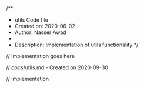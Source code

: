 /**
 * utils Code file
 * Created on: 2020-06-02
 * Author: Nasser Awad
 *
 * Description: Implementation of utils functionality
 */
 
// Implementation goes here

// docs/utils.md - Created on 2020-09-30

// Implementation
